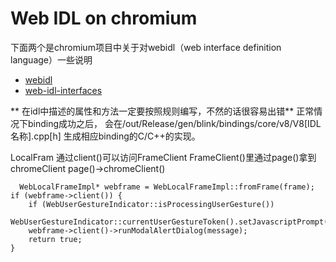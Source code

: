 # Web IDL on chromium


下面两个是chromium项目中关于对webidl（web interface definition language）一些说明
- [webidl](https://www.chromium.org/blink/webidl)
- [web-idl-interfaces](https://www.chromium.org/developers/web-idl-interfaces)

** 在idl中描述的属性和方法一定要按照规则编写，不然的话很容易出错**
正常情况下binding成功之后， 会在/out/Release/gen/blink/bindings/core/v8/V8[IDL名称].cpp[h] 生成相应binding的C/C++的实现。


LocalFram
通过client()可以访问FrameClient
FrameClient()里通过page()拿到chromeClient
  page()->chromeClient()
  
  
      WebLocalFrameImpl* webframe = WebLocalFrameImpl::fromFrame(frame);
    if (webframe->client()) {
        if (WebUserGestureIndicator::isProcessingUserGesture())
            WebUserGestureIndicator::currentUserGestureToken().setJavascriptPrompt();
        webframe->client()->runModalAlertDialog(message);
        return true;
    }
